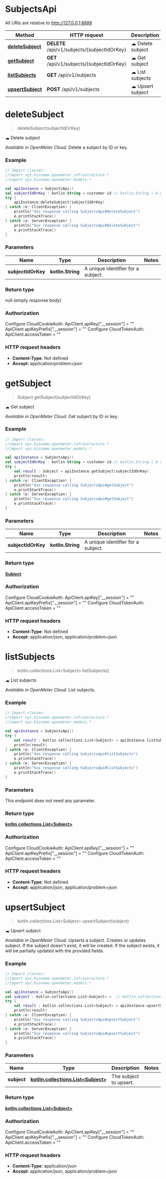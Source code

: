 # SubjectsApi

All URIs are relative to *http://127.0.0.1:8888*

| Method | HTTP request | Description |
| ------------- | ------------- | ------------- |
| [**deleteSubject**](SubjectsApi.md#deleteSubject) | **DELETE** /api/v1/subjects/{subjectIdOrKey} | ☁ Delete subject |
| [**getSubject**](SubjectsApi.md#getSubject) | **GET** /api/v1/subjects/{subjectIdOrKey} | ☁ Get subject |
| [**listSubjects**](SubjectsApi.md#listSubjects) | **GET** /api/v1/subjects | ☁ List subjects |
| [**upsertSubject**](SubjectsApi.md#upsertSubject) | **POST** /api/v1/subjects | ☁ Upsert subject |


<a id="deleteSubject"></a>
# **deleteSubject**
> deleteSubject(subjectIdOrKey)

☁ Delete subject

*Available in OpenMeter Cloud.*  Delete a subject by ID or key. 

### Example
```kotlin
// Import classes:
//import xyz.hisname.openmeter.infrastructure.*
//import xyz.hisname.openmeter.models.*

val apiInstance = SubjectsApi()
val subjectIdOrKey : kotlin.String = customer-id // kotlin.String | A unique identifier for a subject.
try {
    apiInstance.deleteSubject(subjectIdOrKey)
} catch (e: ClientException) {
    println("4xx response calling SubjectsApi#deleteSubject")
    e.printStackTrace()
} catch (e: ServerException) {
    println("5xx response calling SubjectsApi#deleteSubject")
    e.printStackTrace()
}
```

### Parameters
| Name | Type | Description  | Notes |
| ------------- | ------------- | ------------- | ------------- |
| **subjectIdOrKey** | **kotlin.String**| A unique identifier for a subject. | |

### Return type

null (empty response body)

### Authorization


Configure CloudCookieAuth:
    ApiClient.apiKey["__session"] = ""
    ApiClient.apiKeyPrefix["__session"] = ""
Configure CloudTokenAuth:
    ApiClient.accessToken = ""

### HTTP request headers

 - **Content-Type**: Not defined
 - **Accept**: application/problem+json

<a id="getSubject"></a>
# **getSubject**
> Subject getSubject(subjectIdOrKey)

☁ Get subject

*Available in OpenMeter Cloud.*  Get subject by ID or key. 

### Example
```kotlin
// Import classes:
//import xyz.hisname.openmeter.infrastructure.*
//import xyz.hisname.openmeter.models.*

val apiInstance = SubjectsApi()
val subjectIdOrKey : kotlin.String = customer-id // kotlin.String | A unique identifier for a subject.
try {
    val result : Subject = apiInstance.getSubject(subjectIdOrKey)
    println(result)
} catch (e: ClientException) {
    println("4xx response calling SubjectsApi#getSubject")
    e.printStackTrace()
} catch (e: ServerException) {
    println("5xx response calling SubjectsApi#getSubject")
    e.printStackTrace()
}
```

### Parameters
| Name | Type | Description  | Notes |
| ------------- | ------------- | ------------- | ------------- |
| **subjectIdOrKey** | **kotlin.String**| A unique identifier for a subject. | |

### Return type

[**Subject**](Subject.md)

### Authorization


Configure CloudCookieAuth:
    ApiClient.apiKey["__session"] = ""
    ApiClient.apiKeyPrefix["__session"] = ""
Configure CloudTokenAuth:
    ApiClient.accessToken = ""

### HTTP request headers

 - **Content-Type**: Not defined
 - **Accept**: application/json, application/problem+json

<a id="listSubjects"></a>
# **listSubjects**
> kotlin.collections.List&lt;Subject&gt; listSubjects()

☁ List subjects

*Available in OpenMeter Cloud.*  List subjects. 

### Example
```kotlin
// Import classes:
//import xyz.hisname.openmeter.infrastructure.*
//import xyz.hisname.openmeter.models.*

val apiInstance = SubjectsApi()
try {
    val result : kotlin.collections.List<Subject> = apiInstance.listSubjects()
    println(result)
} catch (e: ClientException) {
    println("4xx response calling SubjectsApi#listSubjects")
    e.printStackTrace()
} catch (e: ServerException) {
    println("5xx response calling SubjectsApi#listSubjects")
    e.printStackTrace()
}
```

### Parameters
This endpoint does not need any parameter.

### Return type

[**kotlin.collections.List&lt;Subject&gt;**](Subject.md)

### Authorization


Configure CloudCookieAuth:
    ApiClient.apiKey["__session"] = ""
    ApiClient.apiKeyPrefix["__session"] = ""
Configure CloudTokenAuth:
    ApiClient.accessToken = ""

### HTTP request headers

 - **Content-Type**: Not defined
 - **Accept**: application/json, application/problem+json

<a id="upsertSubject"></a>
# **upsertSubject**
> kotlin.collections.List&lt;Subject&gt; upsertSubject(subject)

☁ Upsert subject

*Available in OpenMeter Cloud.*  Upserts a subject. Creates or updates subject. If the subject doesn&#39;t exist, it will be created. If the subject exists, it will be partially updated with the provided fields. 

### Example
```kotlin
// Import classes:
//import xyz.hisname.openmeter.infrastructure.*
//import xyz.hisname.openmeter.models.*

val apiInstance = SubjectsApi()
val subject : kotlin.collections.List<Subject> =  // kotlin.collections.List<Subject> | The subject to upsert.
try {
    val result : kotlin.collections.List<Subject> = apiInstance.upsertSubject(subject)
    println(result)
} catch (e: ClientException) {
    println("4xx response calling SubjectsApi#upsertSubject")
    e.printStackTrace()
} catch (e: ServerException) {
    println("5xx response calling SubjectsApi#upsertSubject")
    e.printStackTrace()
}
```

### Parameters
| Name | Type | Description  | Notes |
| ------------- | ------------- | ------------- | ------------- |
| **subject** | [**kotlin.collections.List&lt;Subject&gt;**](Subject.md)| The subject to upsert. | |

### Return type

[**kotlin.collections.List&lt;Subject&gt;**](Subject.md)

### Authorization


Configure CloudCookieAuth:
    ApiClient.apiKey["__session"] = ""
    ApiClient.apiKeyPrefix["__session"] = ""
Configure CloudTokenAuth:
    ApiClient.accessToken = ""

### HTTP request headers

 - **Content-Type**: application/json
 - **Accept**: application/json, application/problem+json

